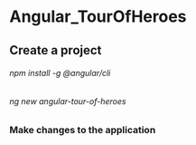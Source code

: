 ﻿# Angular_TourOfHeroes

## Create a project


   ###### npm install -g @angular/cli   

   ###### ng new angular-tour-of-heroes


### Make changes to the application

